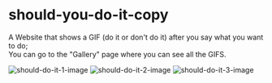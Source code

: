 # should-you-do-it-copy

A Website that shows a GIF (do it or don't do it) after you say what you want to do; <br/>
You can go to the "Gallery" page where you can see all the GIFS.

![should-do-it-1-image](../assets/should-do-it-1.png?raw=true)
![should-do-it-2-image](../assets/should-do-it-2.png?raw=true)
![should-do-it-3-image](../assets/should-do-it-3.png?raw=true)
